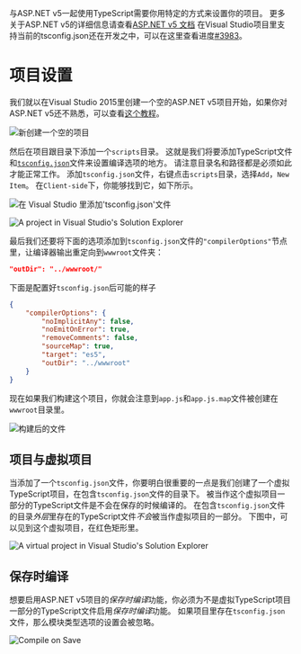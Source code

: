 与ASP.NET v5一起使用TypeScript需要你用特定的方式来设置你的项目。
更多关于ASP.NET v5的详细信息请查看[ASP.NET v5 文档](http://docs.asp.net/en/latest/conceptual-overview/index.html)
在Visual Studio项目里支持当前的tsconfig.json还在开发之中，可以在这里查看进度[#3983](https://github.com/Microsoft/TypeScript/issues/3983)。

# 项目设置

我们就以在Visual Studio 2015里创建一个空的ASP.NET v5项目开始，如果你对ASP.NET v5还不熟悉，可以查看[这个教程](http://docs.asp.net/en/latest/tutorials/your-first-aspnet-application.html)。

![新创建一个空的项目](https://raw.githubusercontent.com/wiki/Microsoft/TypeScript/aspnet-screenshots/new-project.png)

然后在项目跟目录下添加一个`scripts`目录。
这就是我们将要添加TypeScript文件和[`tsconfig.json`](tsconfig.json.md)文件来设置编译选项的地方。
请注意目录名和路径都是必须如此才能正常工作。
添加`tsconfig.json`文件，右键点击`scripts`目录，选择`Add`，`New Item`。
在`Client-side`下，你能够找到它，如下所示。

![在 Visual Studio 里添加'tsconfig.json'文件](https://raw.githubusercontent.com/wiki/Microsoft/TypeScript/aspnet-screenshots/add-tsconfig.png)

![A project in Visual Studio's Solution Explorer](https://raw.githubusercontent.com/wiki/Microsoft/TypeScript/aspnet-screenshots/project.png)

最后我们还要将下面的选项添加到`tsconfig.json`文件的`"compilerOptions"`节点里，让编译器输出重定向到`wwwroot`文件夹：

```json
"outDir": "../wwwroot/"
```

下面是配置好`tsconfig.json`后可能的样子

```json
{
    "compilerOptions": {
        "noImplicitAny": false,
        "noEmitOnError": true,
        "removeComments": false,
        "sourceMap": true,
        "target": "es5",
        "outDir": "../wwwroot"
    }
}
```

现在如果我们构建这个项目，你就会注意到`app.js`和`app.js.map`文件被创建在`wwwroot`目录里。

![构建后的文件](https://raw.githubusercontent.com/wiki/Microsoft/TypeScript/aspnet-screenshots/postbuild.png)

## 项目与虚拟项目

当添加了一个`tsconfig.json`文件，你要明白很重要的一点是我们创建了一个虚拟TypeScript项目，在包含`tsconfig.json`文件的目录下。
被当作这个虚拟项目一部分的TypeScript文件是不会在保存的时候编译的。
在包含`tsconfig.json`文件的目录*外层*里存在的TypeScript文件*不会*被当作虚拟项目的一部分。
下图中，可以见到这个虚拟项目，在红色矩形里。

![A virtual project in Visual Studio's Solution Explorer](https://raw.githubusercontent.com/wiki/Microsoft/TypeScript/aspnet-screenshots/virtual-project.png)

## 保存时编译

想要启用ASP.NET v5项目的*保存时编译*功能，你必须为不是虚拟TypeScript项目一部分的TypeScript文件启用*保存时编译*功能。
如果项目里存在`tsconfig.json`文件，那么模块类型选项的设置会被忽略。

![Compile on Save](https://raw.githubusercontent.com/wiki/Microsoft/TypeScript/aspnet-screenshots/compile-on-save.png)